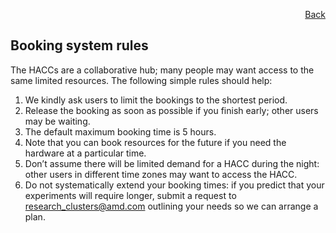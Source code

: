 <div id="readme" class="Box-body readme blob js-code-block-container">
<article class="markdown-body entry-content p-3 p-md-6" itemprop="text">
<p align="right">
<a href="https://github.com/fpgasystems/hacc/blob/main/README.md">Back</a>
</p>

# Booking system rules
The HACCs are a collaborative hub; many people may want access to the same limited resources. The following simple rules should help:

1. We kindly ask users to limit the bookings to the shortest period. 
2. Release the booking as soon as possible if you finish early; other users may be waiting.
3. The default maximum booking time is 5 hours. 
4. Note that you can book resources for the future if you need the hardware at a particular time.
5. Don’t assume there will be limited demand for a HACC during the night: other users in different time zones may want to access the HACC.
6. Do not systematically extend your booking times: if you predict that your experiments will require longer, submit a request to research_clusters@amd.com outlining your needs so we can arrange a plan.